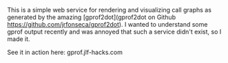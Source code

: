 This is a simple web service for rendering and visualizing call graphs as generated by the amazing [gprof2dot](gprof2dot on Github https://github.com/jrfonseca/gprof2dot).  I wanted to understand some gprof output recently and was annoyed that such a service didn't exist, so I made it.

See it in action here: gprof.jlf-hacks.com
